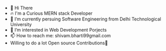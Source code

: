 - 👋 Hi There
- 🔥 I'm a Curious MERN stack Developer
- 🌱 I’m currently persuing Software Engineering from Delhi Technological University
- 👀 I’m interested in Web Development Porjects 
- 📫 How to reach me: shivam.bharti99gmail.com
-  Willing to do a lot Open source Contributions🌟
